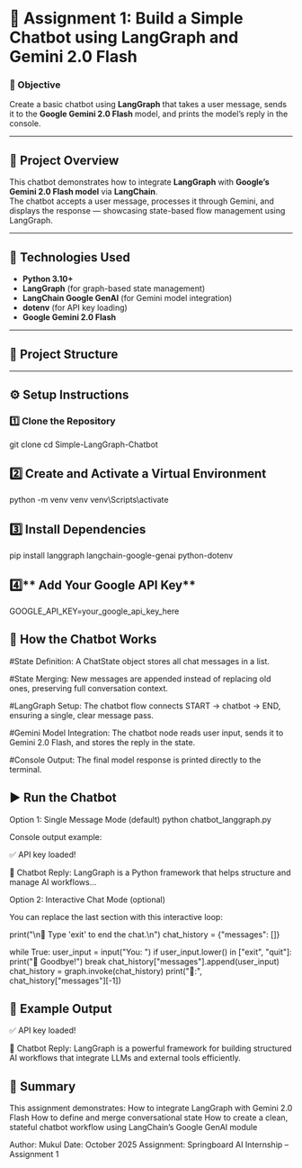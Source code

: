 # 🧠 Assignment 1: Build a Simple Chatbot using LangGraph and Gemini 2.0 Flash

### 🎯 Objective
Create a basic chatbot using **LangGraph** that takes a user message, sends it to the **Google Gemini 2.0 Flash** model, and prints the model’s reply in the console.

---

## 🚀 Project Overview
This chatbot demonstrates how to integrate **LangGraph** with **Google’s Gemini 2.0 Flash model** via **LangChain**.  
The chatbot accepts a user message, processes it through Gemini, and displays the response — showcasing state-based flow management using LangGraph.

---

## 🧩 Technologies Used
- **Python 3.10+**
- **LangGraph** (for graph-based state management)
- **LangChain Google GenAI** (for Gemini model integration)
- **dotenv** (for API key loading)
- **Google Gemini 2.0 Flash**

---

## 📁 Project Structure

---

## ⚙️ Setup Instructions

### 1️⃣ Clone the Repository
git clone <your-repo-link>
cd Simple-LangGraph-Chatbot

## **2️⃣ Create and Activate a Virtual Environment**
python -m venv venv
venv\Scripts\activate

## **3️⃣ Install Dependencies**
pip install langgraph langchain-google-genai python-dotenv

## 4️⃣** Add Your Google API Key**
GOOGLE_API_KEY=your_google_api_key_here

## **🧠 How the Chatbot Works**

#State Definition:
A ChatState object stores all chat messages in a list.

#State Merging:
New messages are appended instead of replacing old ones, preserving full conversation context.

#LangGraph Setup:
The chatbot flow connects START → chatbot → END, ensuring a single, clear message pass.

#Gemini Model Integration:
The chatbot node reads user input, sends it to Gemini 2.0 Flash, and stores the reply in the state.

#Console Output:
The final model response is printed directly to the terminal.

## **▶️ Run the Chatbot**
Option 1: Single Message Mode (default)
python chatbot_langgraph.py


Console output example:

✅ API key loaded!

🤖 Chatbot Reply:
LangGraph is a Python framework that helps structure and manage AI workflows...

Option 2: Interactive Chat Mode (optional)

You can replace the last section with this interactive loop:

print("\n💬 Type 'exit' to end the chat.\n")
chat_history = {"messages": []}

while True:
    user_input = input("You: ")
    if user_input.lower() in ["exit", "quit"]:
        print("👋 Goodbye!")
        break
    chat_history["messages"].append(user_input)
    chat_history = graph.invoke(chat_history)
    print("🤖:", chat_history["messages"][-1])

## **📸 Example Output**
✅ API key loaded!

🤖 Chatbot Reply:
LangGraph is a powerful framework for building structured AI workflows that integrate LLMs and external tools efficiently.

## **🏁 Summary**

This assignment demonstrates:
How to integrate LangGraph with Gemini 2.0 Flash
How to define and merge conversational state
How to create a clean, stateful chatbot workflow using LangChain’s Google GenAI module

Author: Mukul
Date: October 2025
Assignment: Springboard AI Internship – Assignment 1
